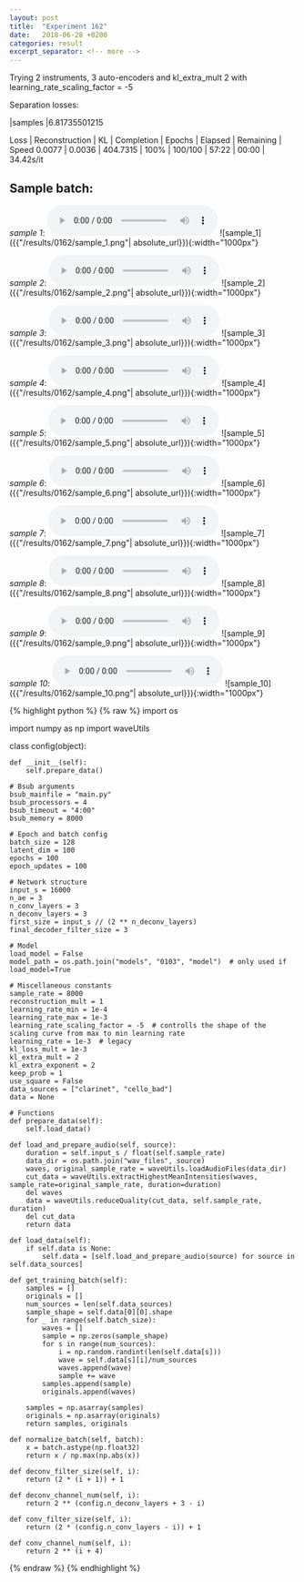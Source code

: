```yaml
---
layout: post
title:  "Experiment 162"
date:   2018-06-28 +0200
categories: result
excerpt_separator: <!-- more -->
---
```

Trying 2 instruments, 3 auto-encoders and kl_extra_mult 2 with learning_rate_scaling_factor = -5

Separation losses:

|samples
|6.81735501215

Loss | Reconstruction | KL | Completion | Epochs | Elapsed | Remaining | Speed
0.0077 | 0.0036 | 404.7315 | 100% | 100/100 | 57:22 | 00:00 | 34.42s/it<!-- more -->

## **Sample batch**:
_sample 1_:
<audio src="/ResultsOverview/results/0162/sample_1.wav" controls preload></audio>
![sample_1]({{"/results/0162/sample_1.png"| absolute_url}}){:width="1000px"}

_sample 2_:
<audio src="/ResultsOverview/results/0162/sample_2.wav" controls preload></audio>
![sample_2]({{"/results/0162/sample_2.png"| absolute_url}}){:width="1000px"}

_sample 3_:
<audio src="/ResultsOverview/results/0162/sample_3.wav" controls preload></audio>
![sample_3]({{"/results/0162/sample_3.png"| absolute_url}}){:width="1000px"}

_sample 4_:
<audio src="/ResultsOverview/results/0162/sample_4.wav" controls preload></audio>
![sample_4]({{"/results/0162/sample_4.png"| absolute_url}}){:width="1000px"}

_sample 5_:
<audio src="/ResultsOverview/results/0162/sample_5.wav" controls preload></audio>
![sample_5]({{"/results/0162/sample_5.png"| absolute_url}}){:width="1000px"}

_sample 6_:
<audio src="/ResultsOverview/results/0162/sample_6.wav" controls preload></audio>
![sample_6]({{"/results/0162/sample_6.png"| absolute_url}}){:width="1000px"}

_sample 7_:
<audio src="/ResultsOverview/results/0162/sample_7.wav" controls preload></audio>
![sample_7]({{"/results/0162/sample_7.png"| absolute_url}}){:width="1000px"}

_sample 8_:
<audio src="/ResultsOverview/results/0162/sample_8.wav" controls preload></audio>
![sample_8]({{"/results/0162/sample_8.png"| absolute_url}}){:width="1000px"}

_sample 9_:
<audio src="/ResultsOverview/results/0162/sample_9.wav" controls preload></audio>
![sample_9]({{"/results/0162/sample_9.png"| absolute_url}}){:width="1000px"}

_sample 10_:
<audio src="/ResultsOverview/results/0162/sample_10.wav" controls preload></audio>
![sample_10]({{"/results/0162/sample_10.png"| absolute_url}}){:width="1000px"}


{% highlight python %}
{% raw %}
import os

import numpy as np
import waveUtils


class config(object):

	def __init__(self):
		self.prepare_data()

	# Bsub arguments
	bsub_mainfile = "main.py"
	bsub_processors = 4
	bsub_timeout = "4:00"
	bsub_memory = 8000

	# Epoch and batch config
	batch_size = 128
	latent_dim = 100
	epochs = 100
	epoch_updates = 100

	# Network structure
	input_s = 16000
	n_ae = 3
	n_conv_layers = 3
	n_deconv_layers = 3
	first_size = input_s // (2 ** n_deconv_layers)
	final_decoder_filter_size = 3

	# Model
	load_model = False
	model_path = os.path.join("models", "0103", "model")  # only used if load_model=True

	# Miscellaneous constants
	sample_rate = 8000
	reconstruction_mult = 1
	learning_rate_min = 1e-4
	learning_rate_max = 1e-3
	learning_rate_scaling_factor = -5  # controlls the shape of the scaling curve from max to min learning rate
	learning_rate = 1e-3  # legacy
	kl_loss_mult = 1e-3
	kl_extra_mult = 2
	kl_extra_exponent = 2
	keep_prob = 1
	use_square = False
	data_sources = ["clarinet", "cello_bad"]
	data = None

	# Functions
	def prepare_data(self):
		self.load_data()

	def load_and_prepare_audio(self, source):
		duration = self.input_s / float(self.sample_rate)
		data_dir = os.path.join("wav_files", source)
		waves, original_sample_rate = waveUtils.loadAudioFiles(data_dir)
		cut_data = waveUtils.extractHighestMeanIntensities(waves, sample_rate=original_sample_rate, duration=duration)
		del waves
		data = waveUtils.reduceQuality(cut_data, self.sample_rate, duration)
		del cut_data
		return data

	def load_data(self):
		if self.data is None:
			self.data = [self.load_and_prepare_audio(source) for source in self.data_sources]

	def get_training_batch(self):
		samples = []
		originals = []
		num_sources = len(self.data_sources)
		sample_shape = self.data[0][0].shape
		for _ in range(self.batch_size):
			waves = []
			sample = np.zeros(sample_shape)
			for s in range(num_sources):
				i = np.random.randint(len(self.data[s]))
				wave = self.data[s][i]/num_sources
				waves.append(wave)
				sample += wave
			samples.append(sample)
			originals.append(waves)

		samples = np.asarray(samples)
		originals = np.asarray(originals)
		return samples, originals

	def normalize_batch(self, batch):
		x = batch.astype(np.float32)
		return x / np.max(np.abs(x))

	def deconv_filter_size(self, i):
		return (2 * (i + 1)) + 1

	def deconv_channel_num(self, i):
		return 2 ** (config.n_deconv_layers + 3 - i)

	def conv_filter_size(self, i):
		return (2 * (config.n_conv_layers - i)) + 1

	def conv_channel_num(self, i):
		return 2 ** (i + 4)

{% endraw %}
{% endhighlight %}
